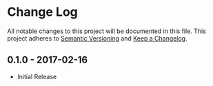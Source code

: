 # Change Log

All notable changes to this project will be documented in this file.
This project adheres to [Semantic Versioning](http://semver.org/) and
[Keep a Changelog](http://keepachangelog.com/en/0.3.0/).

## 0.1.0 - 2017-02-16

* Initial Release